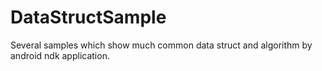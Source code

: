 # DataStructSample
Several samples which show much common data struct and algorithm by android ndk application.
